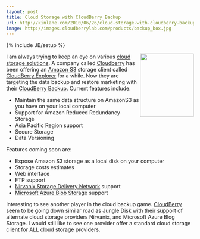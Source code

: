 ```yaml
---
layout: post
title: Cloud Storage with CloudBerry Backup
url: http://kinlane.com/2010/06/26/cloud-storage-with-cloudberry-backup/
image: http://images.cloudberrylab.com/products/backup_box.jpg
---
```

{% include JB/setup %}
<p>
     <img class="alignnone c1" title="Cloudberry Backup" src="http://images.cloudberrylab.com/products/backup_box.jpg" alt="" width="144" height="170" align="right" />I am always trying to keep an eye on various <a href="http://www.kinlane.com/2010/06/data-storage-in-the-clouds/">cloud storage solutions</a>. A company called <a href="http://cloudberrylab.com" target="_blank">Cloudberry</a> has been offering an <a href="http://www.kinlane.com/category/amazon/amazon-s3/">Amazon S3</a> storage client called <a href="http://www.kinlane.com/2009/04/amazon-s3-client-tool/">CloudBerry Explorer</a> for a while. Now they are targeting the data backup and restore marketing with their <a href="http://cloudberrylab.com/default.aspx?page=cloudberry-backup">CloudBerry Backup</a>. Current features include:
</p>
<ul class="mainlist">
     <li>Maintain the same data structure on AmazonS3 as you have on your local computer
     </li>
     <li>Support for Amazon Reduced Redundancy Storage
     </li>
     <li>Asia Pacific Region support
     </li>
     <li>Secure Storage
     </li>
     <li>Data Versioning
     </li>
</ul>
<p>
     Features coming soon are:
</p>
<ul class="mainlist">
     <li>Expose Amazon S3 storage as a local disk on your computer
     </li>
     <li>Storage costs estimates
     </li>
     <li>Web interface
     </li>
     <li>FTP support
     </li>
     <li>
          <a href="http://www.nirvanix.com/products-services/storage-delivery-network/index.aspx" target="_blank">Nirvanix Storage Delivery Network</a> support
     </li>
     <li>
          <a href="http://www.microsoft.com/windowsazure/windowsazure/" target="_blank">Microsoft Azure Blob Storage</a> support
     </li>
</ul>
<p>
     Interesting to see another player in the cloud backup game. <a href="http://cloudberrylab.com" target="_blank">CloudBerry</a> seem to be going down similar road as Jungle Disk with their support of alternate cloud storage providers Nirvanix, and Microsoft Azure Blog Storage. I would still like to see one provider offer a standard cloud storage client for <span class="c2">ALL</span> cloud storage providers.
</p>